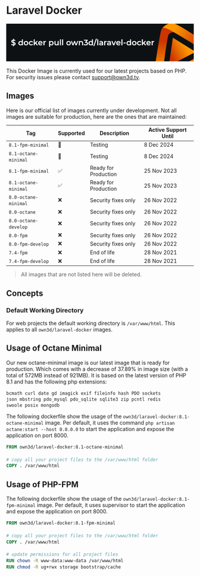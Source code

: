 # Laravel Docker

![](own3d-laravel-docker.png)

This Docker Image is currently used for our latest projects based on PHP. For security issues please contact
support@own3d.tv.

## Images

Here is our official list of images currently under development. Not all images are suitable for production, here are
the ones that are maintained:

| Tag                  | Supported | Description          | Active Support Until |
|----------------------|-----------|----------------------|----------------------|
| `8.1-fpm-minimal`    | 👷        | Testing              | 8 Dec 2024           |
| `8.1-octane-minimal` | 👷        | Testing              | 8 Dec 2024           |
| `8.1-fpm-minimal`    | ✅         | Ready for Production | 25 Nov 2023          |
| `8.1-octane-minimal` | ✅         | Ready for Production | 25 Nov 2023          |
| `8.0-octane-minimal` | ❌         | Security fixes only  | 26 Nov 2022          |
| `8.0-octane`         | ❌         | Security fixes only  | 26 Nov 2022          |
| `8.0-octane-develop` | ❌         | Security fixes only  | 26 Nov 2022          |
| `8.0-fpm`            | ❌         | Security fixes only  | 26 Nov 2022          |
| `8.0-fpm-develop`    | ❌         | Security fixes only  | 26 Nov 2022          |
| `7.4-fpm`            | ❌         | End of life          | 28 Nov 2021          |
| `7.4-fpm-develop`    | ❌         | End of life          | 28 Nov 2021          |

> All images that are not listed here will be deleted.

## Concepts

### Default Working Directory

For web projects the default working directory is `/var/www/html`. This applies to all `own3d/laravel-docker` images.

## Usage of Octane Minimal

Our new octane-minimal image is our latest image that is ready for production.
Which comes with a decrease of 37.89% in image size (with a total of 572MB instead of 921MB).
It is based on the latest version of PHP 8.1 and has the following php extensions:

```
bcmath curl date gd imagick exif fileinfo hash PDO sockets 
json mbstring pdo_mysql pdo_sqlite sqlite3 zip pcntl redis
swoole posix mongodb
```

The following dockerfile show the usage of the `own3d/laravel-docker:8.1-octane-minimal` image. Per default, it uses the
command `php artisan octane:start --host 0.0.0.0` to start the application and expose the application on port 8000.

```dockerfile
FROM own3d/laravel-docker:8.1-octane-minimal

# copy all your project files to the /var/www/html folder
COPY . /var/www/html
```

## Usage of PHP-FPM

The following dockerfile show the usage of the `own3d/laravel-docker:8.1-fpm-minimal` image. Per default, it uses
supervisor to start the application and expose the application on port 8000.

```dockerfile
FROM own3d/laravel-docker:8.1-fpm-minimal

# copy all your project files to the /var/www/html folder
COPY . /var/www/html

# update permissions for all project files
RUN chown -R www-data:www-data /var/www/html
RUN chmod -R ug+rwx storage bootstrap/cache
```
